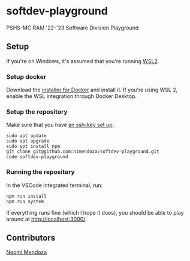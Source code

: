 # softdev-playground
PSHS-MC RAM '22-'23 Software Division Playground
## Setup
If you're on Windows, it's assumed that you're running [WSL2](aka.ms/wsl2).
### Setup docker
Download the [installer for Docker](https://docs.docker.com/desktop/release-notes/#docker-desktop-430) and install it. If you're using WSL 2, enable the WSL integration through Docker Desktop.
### Setup the repository
Make sure that you have [an ssh-key set up](https://docs.github.com/en/authentication/connecting-to-github-with-ssh/generating-a-new-ssh-key-and-adding-it-to-the-ssh-agent).
```shell
sudo apt update
sudo apt upgrade
sudo spt install npm
git clone git@github.com:nimendoza/softdev-playground.git
code softdev-playground
```
### Running the repository
In the VSCode integrated terminal, run:
```shell
npm run install
npm run system
```
If everything runs fine (which I hope it does), you should be able to play around at [http://localhost:3000/](http://localhost:3000/).
## Contributors
[Neomi Mendoza](https://github.com/nimendoza)